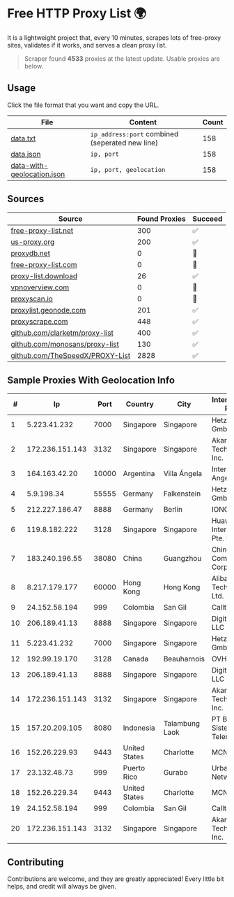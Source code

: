 
# Free HTTP Proxy List 🌍

It is a lightweight project that, every 10 minutes, scrapes lots of free-proxy sites, validates if it works, and serves a clean proxy list.


> Scraper found **4533** proxies at the latest update. Usable proxies are below.

## Usage

Click the file format that you want and copy the URL.


|File|Content|Count|
|----|-------|-----|
|[data.txt](https://raw.githubusercontent.com/themiralay/Proxy-List-World/master/data.txt)|`ip_address:port` combined (seperated new line)|158|
|[data.json](https://raw.githubusercontent.com/themiralay/Proxy-List-World/master/data.json)|`ip, port`|158|
|[data-with-geolocation.json](https://raw.githubusercontent.com/themiralay/Proxy-List-World/master/data-with-geolocation.json)|`ip, port, geolocation`|158|

## Sources

|Source|Found Proxies|Succeed|
|------|-------------|-------|
|[free-proxy-list.net](https://free-proxy-list.net)|300|✅|
|[us-proxy.org](https://www.us-proxy.org)|200|✅|
|[proxydb.net](http://proxydb.net)|0|🚫|
|[free-proxy-list.com](https://free-proxy-list.com/?page=&port=&type%5B%5D=http&type%5B%5D=https&up_time=0&search=Search)|0|🚫|
|[proxy-list.download](https://www.proxy-list.download/HTTP)|26|✅|
|[vpnoverview.com](https://vpnoverview.com/privacy/anonymous-browsing/free-proxy-servers)|0|🚫|
|[proxyscan.io](https://www.proxyscan.io)|0|🚫|
|[proxylist.geonode.com](https://proxylist.geonode.com/api/proxy-list?limit=300&page=1&sort_by=lastChecked&sort_type=desc&protocols=http,https)|201|✅|
|[proxyscrape.com](https://api.proxyscrape.com/v2/?request=displayproxies&protocol=http&timeout=10000&country=all&ssl=all&anonymity=all)|448|✅|
|[github.com/clarketm/proxy-list](https://raw.githubusercontent.com/clarketm/proxy-list/master/proxy-list-raw.txt)|400|✅|
|[github.com/monosans/proxy-list](https://raw.githubusercontent.com/monosans/proxy-list/main/proxies/http.txt)|130|✅|
|[github.com/TheSpeedX/PROXY-List](https://raw.githubusercontent.com/TheSpeedX/PROXY-List/master/http.txt)|2828|✅|


## Sample Proxies With Geolocation Info

|#|Ip|Port|Country|City|Internet Service Provider|
|-|--|----|-------|----|-------------------------|
|1|5.223.41.232|7000|Singapore|Singapore|Hetzner Online GmbH|
|2|172.236.151.143|3132|Singapore|Singapore|Akamai Technologies, Inc.|
|3|164.163.42.20|10000|Argentina|Villa Ángela|Interret Villa Angela SRL|
|4|5.9.198.34|55555|Germany|Falkenstein|Hetzner Online GmbH|
|5|212.227.186.47|8888|Germany|Berlin|IONOS SE|
|6|119.8.182.222|3128|Singapore|Singapore|Huawei International Pte. LTD|
|7|183.240.196.55|38080|China|Guangzhou|China Mobile Communications Corporation|
|8|8.217.179.177|60000|Hong Kong|Hong Kong|Alibaba (US) Technology Co., Ltd.|
|9|24.152.58.194|999|Colombia|San Gil|Calltopbx S.A.S.|
|10|206.189.41.13|8888|Singapore|Singapore|DigitalOcean, LLC|
|11|5.223.41.232|7000|Singapore|Singapore|Hetzner Online GmbH|
|12|192.99.19.170|3128|Canada|Beauharnois|OVH SAS|
|13|206.189.41.13|8888|Singapore|Singapore|DigitalOcean, LLC|
|14|172.236.151.143|3132|Singapore|Singapore|Akamai Technologies, Inc.|
|15|157.20.209.105|8080|Indonesia|Talambung Laok|PT Barokah Sistem Telematika|
|16|152.26.229.93|9443|United States|Charlotte|MCNC|
|17|23.132.48.73|999|Puerto Rico|Gurabo|Urban Wifi Networks LLC|
|18|152.26.229.34|9443|United States|Charlotte|MCNC|
|19|24.152.58.194|999|Colombia|San Gil|Calltopbx S.A.S.|
|20|172.236.151.143|3132|Singapore|Singapore|Akamai Technologies, Inc.|



## Contributing

Contributions are welcome, and they are greatly appreciated! Every
little bit helps, and credit will always be given.

